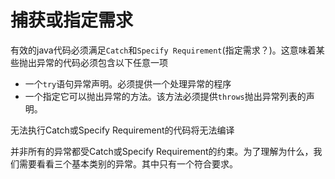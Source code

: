 # 捕获或指定需求
有效的java代码必须满足`Catch`和`Specify Requirement`(指定需求？)。这意味着某些抛出异常的代码必须包含以下任意一项

* 一个`try`语句异常声明。必须提供一个处理异常的程序
* 一个指定它可以抛出异常的方法。该方法必须提供`throws`抛出异常列表的声明。

无法执行Catch或Specify Requirement的代码将无法编译

并非所有的异常都受Catch或Specify Requirement的约束。为了理解为什么，我们需要看看三个基本类别的异常。其中只有一个符合要求。


